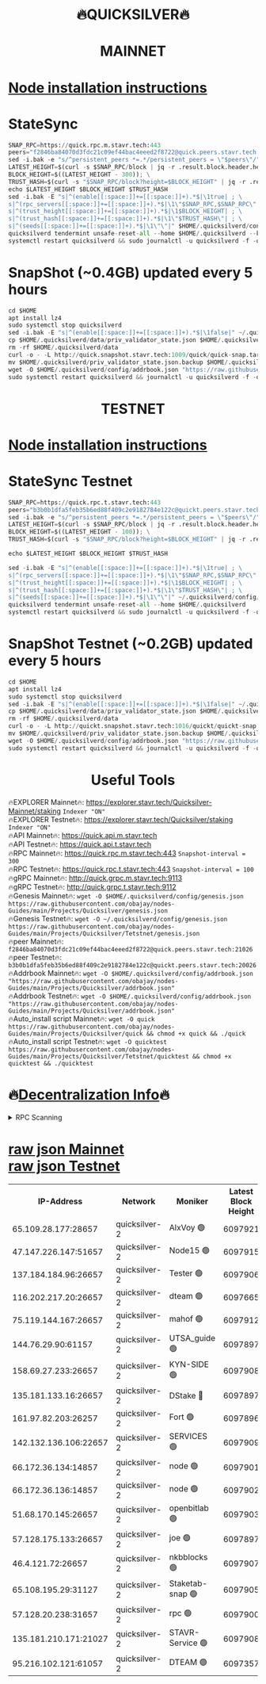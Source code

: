 <h1 align="center"> 🔥QUICKSILVER🔥</h1>

<h1 align="center"> MAINNET</h1>

[Node installation instructions](https://github.com/obajay/nodes-Guides/tree/main/Projects/Quicksilver)
=

# StateSync
```python
SNAP_RPC=https://quick.rpc.m.stavr.tech:443
peers="f2846ba84070d3fdc21c09ef44bac4eeed2f8722@quick.peers.stavr.tech:21026"
sed -i.bak -e "s/^persistent_peers *=.*/persistent_peers = \"$peers\"/" $HOME/.quicksilverd/config/config.toml
LATEST_HEIGHT=$(curl -s $SNAP_RPC/block | jq -r .result.block.header.height); \
BLOCK_HEIGHT=$((LATEST_HEIGHT - 300)); \
TRUST_HASH=$(curl -s "$SNAP_RPC/block?height=$BLOCK_HEIGHT" | jq -r .result.block_id.hash)
echo $LATEST_HEIGHT $BLOCK_HEIGHT $TRUST_HASH
sed -i.bak -E "s|^(enable[[:space:]]+=[[:space:]]+).*$|\1true| ; \
s|^(rpc_servers[[:space:]]+=[[:space:]]+).*$|\1\"$SNAP_RPC,$SNAP_RPC\"| ; \
s|^(trust_height[[:space:]]+=[[:space:]]+).*$|\1$BLOCK_HEIGHT| ; \
s|^(trust_hash[[:space:]]+=[[:space:]]+).*$|\1\"$TRUST_HASH\"| ; \
s|^(seeds[[:space:]]+=[[:space:]]+).*$|\1\"\"|" $HOME/.quicksilverd/config/config.toml
quicksilverd tendermint unsafe-reset-all --home $HOME/.quicksilverd --keep-addr-book
systemctl restart quicksilverd && sudo journalctl -u quicksilverd -f -o cat
```

# SnapShot (~0.4GB) updated every 5 hours
```python
cd $HOME
apt install lz4
sudo systemctl stop quicksilverd
sed -i.bak -E "s|^(enable[[:space:]]+=[[:space:]]+).*$|\1false|" ~/.quicksilverd/config/config.toml
cp $HOME/.quicksilverd/data/priv_validator_state.json $HOME/.quicksilverd/priv_validator_state.json.backup
rm -rf $HOME/.quicksilverd/data
curl -o - -L http://quick.snapshot.stavr.tech:1009/quick/quick-snap.tar.lz4 | lz4 -c -d - | tar -x -C $HOME/.quicksilverd --strip-components 2
mv $HOME/.quicksilverd/priv_validator_state.json.backup $HOME/.quicksilverd/data/priv_validator_state.json
wget -O $HOME/.quicksilverd/config/addrbook.json "https://raw.githubusercontent.com/obajay/nodes-Guides/main/Projects/Quicksilver/addrbook.json"
sudo systemctl restart quicksilverd && journalctl -u quicksilverd -f -o cat
```

<h1 align="center"> TESTNET</h1>

[Node installation instructions](https://github.com/obajay/nodes-Guides/tree/main/Projects/Quicksilver/Tetstnet)
=

# StateSync Testnet
```python
SNAP_RPC=https://quick.rpc.t.stavr.tech:443
peers="b3b0b1dfa5feb35b6ed88f409c2e9182784e122c@quickt.peers.stavr.tech:20026"
sed -i.bak -e "s/^persistent_peers *=.*/persistent_peers = \"$peers\"/" $HOME/.quicksilverd/config/config.toml
LATEST_HEIGHT=$(curl -s $SNAP_RPC/block | jq -r .result.block.header.height); \
BLOCK_HEIGHT=$((LATEST_HEIGHT - 100)); \
TRUST_HASH=$(curl -s "$SNAP_RPC/block?height=$BLOCK_HEIGHT" | jq -r .result.block_id.hash)

echo $LATEST_HEIGHT $BLOCK_HEIGHT $TRUST_HASH

sed -i.bak -E "s|^(enable[[:space:]]+=[[:space:]]+).*$|\1true| ; \
s|^(rpc_servers[[:space:]]+=[[:space:]]+).*$|\1\"$SNAP_RPC,$SNAP_RPC\"| ; \
s|^(trust_height[[:space:]]+=[[:space:]]+).*$|\1$BLOCK_HEIGHT| ; \
s|^(trust_hash[[:space:]]+=[[:space:]]+).*$|\1\"$TRUST_HASH\"| ; \
s|^(seeds[[:space:]]+=[[:space:]]+).*$|\1\"\"|" ~/.quicksilverd/config/config.toml
quicksilverd tendermint unsafe-reset-all --home $HOME/.quicksilverd
systemctl restart quicksilverd && sudo journalctl -u quicksilverd -f -o cat

```

# SnapShot Testnet (~0.2GB) updated every 5 hours
```python
cd $HOME
apt install lz4
sudo systemctl stop quicksilverd
sed -i.bak -E "s|^(enable[[:space:]]+=[[:space:]]+).*$|\1false|" ~/.quicksilverd/config/config.toml
cp $HOME/.quicksilverd/data/priv_validator_state.json $HOME/.quicksilverd/priv_validator_state.json.backup
rm -rf $HOME/.quicksilverd/data
curl -o - -L http://quickt.snapshot.stavr.tech:1016/quickt/quickt-snap.tar.lz4 | lz4 -c -d - | tar -x -C $HOME/.quicksilverd --strip-components 2
mv $HOME/.quicksilverd/priv_validator_state.json.backup $HOME/.quicksilverd/data/priv_validator_state.json
wget -O $HOME/.quicksilverd/config/addrbook.json "https://raw.githubusercontent.com/obajay/nodes-Guides/main/Projects/Quicksilver/Tetstnet/addrbook.json"
sudo systemctl restart quicksilverd && journalctl -u quicksilverd -f -o cat
```
 <h1 align="center"> Useful Tools</h1>

🔥EXPLORER Mainnet🔥:        https://explorer.stavr.tech/Quicksilver-Mainnet/staking    `Indexer "ON"` \
🔥EXPLORER Testnet🔥:        https://explorer.stavr.tech/Quicksilver/staking	        `Indexer "ON"` \
🔥API Mainnet🔥: 			 https://quick.api.m.stavr.tech \
🔥API Testnet🔥: 			 https://quick.api.t.stavr.tech \
🔥RPC Mainnet🔥:             https://quick.rpc.m.stavr.tech:443              `Snapshot-interval = 300` \
🔥RPC Testnet🔥:             https://quick.rpc.t.stavr.tech:443              `Snapshot-interval = 100` \
🔥gRPC Mainnet🔥:                    http://quick.grpc.m.stavr.tech:9113 \
🔥gRPC Testnet🔥:                    http://quick.grpc.t.stavr.tech:9112 \
🔥Genesis Mainnet🔥: `wget -O $HOME/.quicksilverd/config/genesis.json https://raw.githubusercontent.com/obajay/nodes-Guides/main/Projects/Quicksilver/genesis.json` \
🔥Genesis Testnet🔥: `wget -O ~/.quicksilverd/config/genesis.json https://raw.githubusercontent.com/obajay/nodes-Guides/main/Projects/Quicksilver/Tetstnet/genesis.json` \
🔥peer Mainnet🔥:					 `f2846ba84070d3fdc21c09ef44bac4eeed2f8722@quick.peers.stavr.tech:21026` \
🔥peer Testnet🔥:					 `b3b0b1dfa5feb35b6ed88f409c2e9182784e122c@quickt.peers.stavr.tech:20026` \
🔥Addrbook Mainnet🔥:    ```wget -O $HOME/.quicksilverd/config/addrbook.json "https://raw.githubusercontent.com/obajay/nodes-Guides/main/Projects/Quicksilver/addrbook.json"``` \
🔥Addrbook Testnet🔥:    ```wget -O $HOME/.quicksilverd/config/addrbook.json "https://raw.githubusercontent.com/obajay/nodes-Guides/main/Projects/Quicksilver/addrbook.json"``` \
🔥Auto_install script Mainnet🔥: ```wget -O quick https://raw.githubusercontent.com/obajay/nodes-Guides/main/Projects/Quicksilver/quick && chmod +x quick && ./quick``` \
🔥Auto_install script Testnet🔥: ```wget -O quicktest https://raw.githubusercontent.com/obajay/nodes-Guides/main/Projects/Quicksilver/Tetstnet/quicktest && chmod +x quicktest && ./quicktest```

🔥[Decentralization Info](https://github.com/obajay/StateSync-snapshots/tree/main/Projects/Quicksilver/Decentralization)🔥
=

<details>
<summary>RPC Scanning</summary>

<h2 align="center"> We scan nodes in real time every 4 hours. And we provide the final result of RPC endpoints.
We cannot influence the operation of these nodes in any way. </h2>


```python
If Voting Power is higher than 0 --> then the Node is a validator of the network and may be subject to attack and be a potential threat to the chain.
```
```python
We marked such validators with a red symbol
```

</details>

[raw json Mainnet](https://rpc-check.quickm.stavr.tech/quickm/rpc-quickm-result.json) \
[raw json Testnet](https://github.com/obajay/StateSync-snapshots/tree/main/Projects/Quicksilver/Rpc-Check-Testnet)
=


<table><tr><th>IP-Address</th><th>Network</th><th>Moniker</th><th>Latest Block Height</th><th>Earliest Block Height</th><th>Catching Up</th><th>Tx Index</th><th>Voting Power</th><th>Scan Time</th></tr><tr><td>65.109.28.177:28657</td><td>quicksilver-2</td><td>AlxVoy 🟢</td><td>6097921</td><td>3562001</td><td>False</td><td>off</td><td>0</td><td>2024-02-23T10:46:54.651130672UTC</td></tr><tr><td>47.147.226.147:51657</td><td>quicksilver-2</td><td>Node15 🟢</td><td>6097915</td><td>5151648</td><td>False</td><td>off</td><td>0</td><td>2024-02-23T10:46:21.092614120UTC</td></tr><tr><td>137.184.184.96:26657</td><td>quicksilver-2</td><td>Tester 🟢</td><td>6097906</td><td>5550692</td><td>False</td><td>off</td><td>0</td><td>2024-02-23T10:45:29.979735539UTC</td></tr><tr><td>116.202.217.20:26657</td><td>quicksilver-2</td><td>dteam 🟢</td><td>6097665</td><td>5581001</td><td>False</td><td>on</td><td>0</td><td>2024-02-23T10:45:54.809688318UTC</td></tr><tr><td>75.119.144.167:26657</td><td>quicksilver-2</td><td>mahof 🟢</td><td>6097912</td><td>5654794</td><td>False</td><td>on</td><td>0</td><td>2024-02-23T10:46:03.355162608UTC</td></tr><tr><td>144.76.29.90:61157</td><td>quicksilver-2</td><td>UTSA_guide 🟢</td><td>6097897</td><td>5743301</td><td>False</td><td>on</td><td>0</td><td>2024-02-23T10:44:35.485247326UTC</td></tr><tr><td>158.69.27.233:26657</td><td>quicksilver-2</td><td>KYN-SIDE 🟢</td><td>6097908</td><td>5799001</td><td>False</td><td>on</td><td>0</td><td>2024-02-23T10:45:39.386143728UTC</td></tr><tr><td>135.181.133.16:26657</td><td>quicksilver-2</td><td>DStake 🔴</td><td>6097897</td><td>5807001</td><td>False</td><td>on</td><td>154670</td><td>2024-02-23T10:44:34.857305817UTC</td></tr><tr><td>161.97.82.203:26257</td><td>quicksilver-2</td><td>Fort 🟢</td><td>6097896</td><td>5863421</td><td>False</td><td>on</td><td>0</td><td>2024-02-23T10:44:32.312781124UTC</td></tr><tr><td>142.132.136.106:22657</td><td>quicksilver-2</td><td>SERVICES 🟢</td><td>6097909</td><td>5920001</td><td>False</td><td>on</td><td>0</td><td>2024-02-23T10:45:46.323362527UTC</td></tr><tr><td>66.172.36.134:14857</td><td>quicksilver-2</td><td>node 🟢</td><td>6097901</td><td>5950756</td><td>False</td><td>on</td><td>0</td><td>2024-02-23T10:45:02.547420993UTC</td></tr><tr><td>66.172.36.136:14857</td><td>quicksilver-2</td><td>node 🟢</td><td>6097902</td><td>5950756</td><td>False</td><td>on</td><td>0</td><td>2024-02-23T10:45:03.385920689UTC</td></tr><tr><td>51.68.170.145:26657</td><td>quicksilver-2</td><td>openbitlab 🟢</td><td>6097903</td><td>5981220</td><td>False</td><td>on</td><td>0</td><td>2024-02-23T10:45:09.871494487UTC</td></tr><tr><td>57.128.175.133:26657</td><td>quicksilver-2</td><td>joe 🟢</td><td>6097897</td><td>6039778</td><td>False</td><td>on</td><td>0</td><td>2024-02-23T10:44:37.855482291UTC</td></tr><tr><td>46.4.121.72:26657</td><td>quicksilver-2</td><td>nkbblocks 🟢</td><td>6097907</td><td>6056301</td><td>False</td><td>on</td><td>0</td><td>2024-02-23T10:45:36.634395678UTC</td></tr><tr><td>65.108.195.29:31127</td><td>quicksilver-2</td><td>Staketab-snap 🟢</td><td>6097905</td><td>6075001</td><td>False</td><td>off</td><td>0</td><td>2024-02-23T10:45:22.754396445UTC</td></tr><tr><td>57.128.20.238:31657</td><td>quicksilver-2</td><td>rpc 🟢</td><td>6097900</td><td>6092624</td><td>False</td><td>on</td><td>0</td><td>2024-02-23T10:44:55.193717225UTC</td></tr><tr><td>135.181.210.171:21027</td><td>quicksilver-2</td><td>STAVR-Service 🟢</td><td>6097908</td><td>6094501</td><td>False</td><td>on</td><td>0</td><td>2024-02-23T10:45:41.824353356UTC</td></tr><tr><td>95.216.102.121:61057</td><td>quicksilver-2</td><td>DTEAM 🟢</td><td>6097357</td><td>6097001</td><td>False</td><td>on</td><td>0</td><td>2024-02-23T10:44:55.543337481UTC</td></tr></table>
